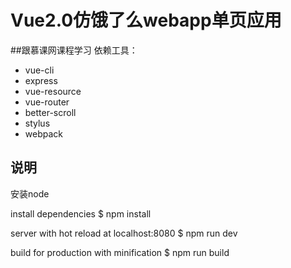 # Vue2.0仿饿了么webapp单页应用
##跟慕课网课程学习
依赖工具：
- vue-cli
- express
- vue-resource
- vue-router
- better-scroll
- stylus
- webpack
## 说明
安装node

install dependencies
$ npm install

server with hot reload at localhost:8080
$ npm run dev

build for production with minification
$ npm run build